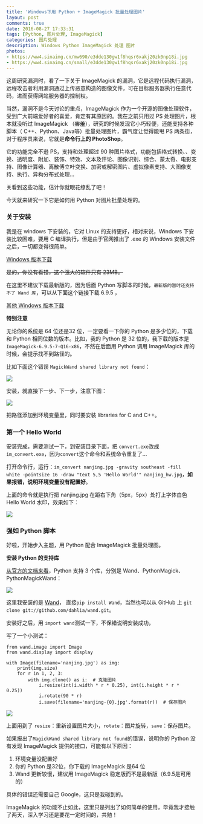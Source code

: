 ```yaml
---
title: 'Windows下用 Python + ImageMagick 批量处理图片'
layout: post
comments: true
date: 2016-08-27 17:33:31
tags: [Python, 图片处理, ImageMagick]
categories: 图片处理
description: Windows Python ImageMagick 处理 图片
photos:
- https://ww4.sinaimg.cn/mw690/e3dde130gw1f8hqsr6xakj20zk0np18i.jpg
- https://ww4.sinaimg.cn/small/e3dde130gw1f8hqsr6xakj20zk0np18i.jpg
---
```

这周研究漏洞时，看了一下关于 ImageMagick 的漏洞，它是远程代码执行漏洞，远程攻击者利用漏洞通过上传恶意构造的图像文件，可在目标服务器执行任意代码，进而获得网站服务器的控制权。

<!--more-->

当然，漏洞不是今天讨论的重点，ImageMagick 作为一个开源的图像处理软件，受到广大前端爱好者的喜爱，肯定有其原因的。我在之前只用过 PS 处理图片，根本就没听过 ImageMagick （~~害羞~~），研究的时候发现它小巧轻便，还能支持各种脚本（ C++、Python、Java等）批量处理图片，霸气度让觉得能甩 PS 两条街，对于程序员来说，它就是**命令行上的 PhotoShop**。

它的功能完全不逊 PS，支持和处理超过 90 种图片格式，功能包括格式转换、、变换、透明度、附加、装饰、特效、文本及评论、图像识别、综合、蒙太奇、电影支持、图像计算器、离散傅立叶变换、加密或解密图片、虚拟像素支持、大图像支持、执行、异构分布式处理...

关看到这些功能，估计你就眼花缭乱了吧！

今天就来研究一下它是如何用 Python 对图片批量处理的。

### 关于安装

我是在 windows 下安装的，它对 Linux 的支持更好，相对来说，Windows 下安装比较困难，要用 C 编译执行，但是由于官网推出了 .exe 的 Windows 安装文件之后，一切都变得很简单。

[Windows 版本下载](http://www.imagemagick.org/script/binary-releases.php#windows)

~~是的，你没有看错，这个强大的软件只有 23MB。~~

在这里不建议下载最新版的，因为后面 Python 写脚本的时候，`最新版的暂时还支持不了 Wand 库`，可以从下面这个链接下载 6.9.5 ，

[其他 Windows 版本下载](http://www.imagemagick.org/download/binaries/)

**特别注意**

无论你的系统是 64 位还是32 位，一定要看一下你的 Python 是多少位的，下载和 Python 相同位数的版本。比如，我的 Python 是 32 位的，我下载的版本是`ImageMagick-6.9.5-7-Q16-x86`，不然在后面用 Python 调用 ImageMagick 库的时候，会提示找不到路径的。

比如下面这个错误 `MagickWand shared library not found`：

![](/content/images/2016/08/error.png)

安装，就直接下一步、下一步，注意下图：

![](/content/images/2016/08/zhuyi.png)

把路径添加到环境变量里，同时要安装 libraries for C and C++。

### 第一个 Hello World

安装完成，需要测试一下，到安装目录下面，把 `convert.exe`改成`im_convert.exe`，因为`convert`这个命令和系统命令重复了...

打开命令行，运行：`im_convert nanjing.jpg -gravity southeast -fill white -pointsize 16 -draw "text 5,5 'Hello World'" nanjing_hw.jpg`，**如果报错，说明环境变量没有配置好**。

上面的命令就是执行把 nanjing.jpg 在距右下角（5px，5px）处打上字体白色 Hello World 水印，效果如下：

![](/content/images/2016/08/test2.png)

### 强如 Python 脚本

好啦，开始步入主题，用 Python 配合 ImageMagick 批量处理图。

**安装 Python 的支持库**

[从官方的文档来看](http://www.imagemagick.org/script/api.php#python)，Python 支持 3 个库，分别是 Wand、PythonMagick、PythonMagickWand：

![](/content/images/2016/08/python.png)

这里我安装的是 [Wand](http://docs.wand-py.org/en/0.4.3/)， 直接`pip install Wand`，当然也可以从 GitHub 上 `git clone git://github.com/dahlia/wand.git`。

安装好之后，用 `import wand`测试一下，不保错说明安装成功，

写了一个小测试：
```
from wand.image import Image
from wand.display import display

with Image(filename='nanjing.jpg') as img:
    print(img.size)
    for r in 1, 2, 3:
        with img.clone() as i:  # 克隆图片
            i.resize(int(i.width * r * 0.25), int(i.height * r * 0.25))
            i.rotate(90 * r)
            i.save(filename='nanjing-{0}.jpg'.format(r))  # 保存图片
```

![](/content/images/2016/08/result.png)

上面用到了 `resize`：重新设置图片大小，`rotate`：图片旋转，`save`：保存图片。

如果报出了`MagickWand shared library not found`的错误，说明你的 Python 没有发现 ImageMagick 提供的接口，可能有以下原因：

1. 环境变量没配置好
2. 你的 Python 是32位，你下载的 ImageMagick 是64 位
3. Wand 更新较慢，建议用 ImageMagick 稳定版而不是最新版（6.9.5是可用的）

具体的错误还需要自己 Google，这只是我碰到的。

ImageMagick 的功能不止如此，这里只是列出了如何简单的使用，毕竟我才接触了两天，深入学习还是要花一定时间的，共勉！
